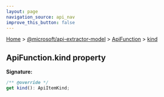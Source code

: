 ```yaml
---
layout: page
navigation_source: api_nav
improve_this_button: false
---
```



[Home](./index.md) &gt; [@microsoft/api-extractor-model](./api-extractor-model.md) &gt; [ApiFunction](./api-extractor-model.apifunction.md) &gt; [kind](./api-extractor-model.apifunction.kind.md)

## ApiFunction.kind property


<b>Signature:</b>

```typescript
/** @override */
get kind(): ApiItemKind;
```
